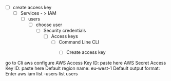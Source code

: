 - [ ] create access key
	- [ ] Services - > IAM
		- [ ] users
			- [ ] choose user
				- [ ] Security credentials
					- [ ] Access keys
						- [ ] Command Line CLI
							- [ ] Create access key



go to Cli
aws configure
	AWS Access Key ID: paste here
	AWS Secret Access Key ID: paste here
	Default region name: eu-west-1
	Default output format: Enter
aws iam list -users 
	list users